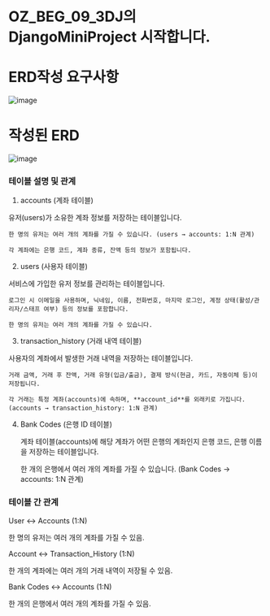 ﻿# OZ_BEG_09_3DJ의 DjangoMiniProject 시작합니다. 

# ERD작성 요구사항
![image](https://github.com/user-attachments/assets/ad26a35f-de1e-415c-9548-96f21e309a28)



# 작성된 ERD
![image](https://github.com/user-attachments/assets/7b325bc5-af06-4489-a674-e7e8b2de596f)



### 테이블 설명 및 관계
1. accounts (계좌 테이블)
   
  유저(users)가 소유한 계좌 정보를 저장하는 테이블입니다.

    한 명의 유저는 여러 개의 계좌를 가질 수 있습니다. (users → accounts: 1:N 관계)

    각 계좌에는 은행 코드, 계좌 종류, 잔액 등의 정보가 포함됩니다.

2. users (사용자 테이블)
   
  서비스에 가입한 유저 정보를 관리하는 테이블입니다.

    로그인 시 이메일을 사용하며, 닉네임, 이름, 전화번호, 마지막 로그인, 계정 상태(활성/관리자/스태프 여부) 등의 정보를 포함합니다.

    한 명의 유저는 여러 개의 계좌를 가질 수 있습니다.

3. transaction_history (거래 내역 테이블)
   
  사용자의 계좌에서 발생한 거래 내역을 저장하는 테이블입니다.

    거래 금액, 거래 후 잔액, 거래 유형(입금/출금), 결제 방식(현금, 카드, 자동이체 등)이 저장됩니다.

    각 거래는 특정 계좌(accounts)에 속하며, **account_id**를 외래키로 가집니다.
    (accounts → transaction_history: 1:N 관계)

4. Bank Codes (은행 ID 테이블)
   
   계좌 테이블(accounts)에 해당 계좌가 어떤 은행의 계좌인지 은행 코드, 은행 이름을 저장하는 테이블입니다.

    한 개의 은행에서 여러 개의 계좌를 가질 수 있습니다. (Bank Codes → accounts: 1:N 관계)



### 테이블 간 관계
User ↔ Accounts (1:N)

  한 명의 유저는 여러 개의 계좌를 가질 수 있음.

Account ↔ Transaction_History (1:N)

  한 개의 계좌에는 여러 개의 거래 내역이 저장될 수 있음.

Bank Codes ↔ Accounts (1:N)

  한 개의 은행에서 여러 개의 계좌를 가질 수 있음.
